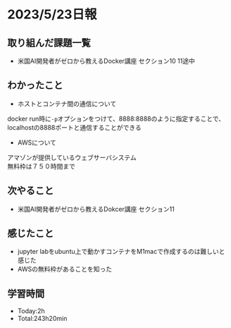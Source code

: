 # 2023/5/23日報

## 取り組んだ課題一覧
- 米国AI開発者がゼロから教えるDocker講座 セクション10 11途中

## わかったこと
- ホストとコンテナ間の通信について

docker run時に`-p`オプションをつけて、8888:8888のように指定することで、<br>
localhostの8888ポートと通信することができる

- AWSについて

アマゾンが提供しているウェブサーバシステム<br>
無料枠は７５０時間まで

## 次やること
- 米国AI開発者がゼロから教えるDokcer講座 セクション11

## 感じたこと
- jupyter labをubuntu上で動かすコンテナをM1macで作成するのは難しいと感じた
- AWSの無料枠があることを知った

## 学習時間
- Today:2h
- Total:243h20min

